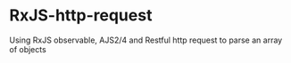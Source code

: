 # RxJS-http-request
Using RxJS observable, AJS2/4 and Restful http request to parse an array of objects

